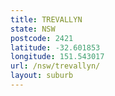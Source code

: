 ```yaml
---
title: TREVALLYN
state: NSW
postcode: 2421
latitude: -32.601853
longitude: 151.543017
url: /nsw/trevallyn/
layout: suburb
---
```

